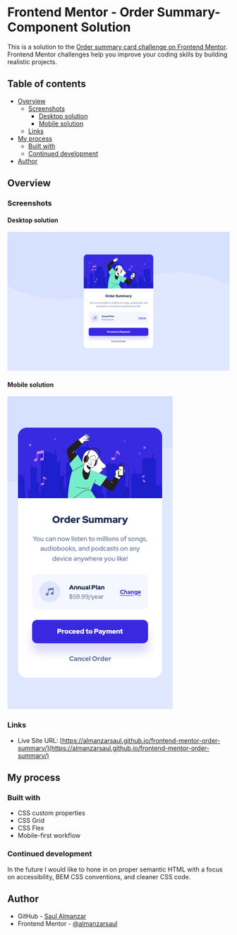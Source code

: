 # Frontend Mentor - Order Summary-Component Solution

This is a solution to the [Order summary card challenge on Frontend Mentor](https://www.frontendmentor.io/challenges/order-summary-component-QlPmajDUj). Frontend Mentor challenges help you improve your coding skills by building realistic projects.

## Table of contents

- [Overview](#overview)
  - [Screenshots](#screenshots)
    - [Desktop solution](#desktop-solution)
    - [Mobile solution](#mobile-solution)
  - [Links](#links)
- [My process](#my-process)
  - [Built with](#built-with)
  - [Continued development](#continued-development)
- [Author](#author)

## Overview

### Screenshots

#### Desktop solution

![My desktop solution.](./solutions/desktop-solution.png)

#### Mobile solution

![My mobile solution.](./solutions/mobile-solution.png)

### Links

- Live Site URL: [https://almanzarsaul.github.io/frontend-mentor-order-summary/](https://almanzarsaul.github.io/frontend-mentor-order-summary/)

## My process

### Built with

- CSS custom properties
- CSS Grid
- CSS Flex
- Mobile-first workflow

### Continued development

In the future I would like to hone in on proper semantic HTML with a focus on accessibility, BEM CSS conventions, and cleaner CSS code.

## Author

- GitHub - [Saul Almanzar](https://github.com/almanzarsaul)
- Frontend Mentor - [@almanzarsaul](https://www.frontendmentor.io/profile/almanzarsaul)
